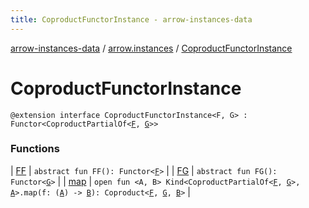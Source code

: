 ```yaml
---
title: CoproductFunctorInstance - arrow-instances-data
---
```


[arrow-instances-data](../../index.html) / [arrow.instances](../index.html) / [CoproductFunctorInstance](./index.html)

# CoproductFunctorInstance

`@extension interface CoproductFunctorInstance<F, G> : Functor<CoproductPartialOf<`[`F`](index.html#F)`, `[`G`](index.html#G)`>>`

### Functions

| [FF](-f-f.html) | `abstract fun FF(): Functor<`[`F`](index.html#F)`>` |
| [FG](-f-g.html) | `abstract fun FG(): Functor<`[`G`](index.html#G)`>` |
| [map](map.html) | `open fun <A, B> Kind<CoproductPartialOf<`[`F`](index.html#F)`, `[`G`](index.html#G)`>, `[`A`](map.html#A)`>.map(f: (`[`A`](map.html#A)`) -> `[`B`](map.html#B)`): Coproduct<`[`F`](index.html#F)`, `[`G`](index.html#G)`, `[`B`](map.html#B)`>` |

